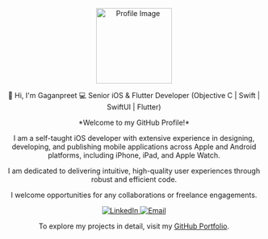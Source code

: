 <p align="center">
  <img src="https://your-image-url-here" alt="Profile Image" width="150" height="150" />
</p>

<p align="center">
👋 Hi, I'm Gaganpreet  
💻 Senior iOS & Flutter Developer (Objective C | Swift | SwiftUI | Flutter)  
</p>

<p align="center">
*Welcome to my GitHub Profile!*
</p>

<p align="center">
I am a self-taught iOS developer with extensive experience in designing, developing, and publishing mobile applications across Apple and Android platforms, including iPhone, iPad, and Apple Watch.  
</p>

<p align="center">
I am dedicated to delivering intuitive, high-quality user experiences through robust and efficient code.  
</p>

<p align="center">
I welcome opportunities for any collaborations or freelance engagements.  
</p>

<p align="center">
<a href="https://www.linkedin.com/in/gagan-preet-908425144">
  <img src="https://img.shields.io/badge/LinkedIn-blue?logo=linkedin&logoColor=white" alt="LinkedIn" />
</a>
<a href="mailto:gaganpreet0097@gmail.com">
  <img src="https://img.shields.io/badge/Email-grey?logo=gmail" alt="Email" />
</a>
</p>

<p align="center">
To explore my projects in detail, visit my <a href="https://codehub97.github.io/gaganpreet/">GitHub Portfolio</a>.
</p>
